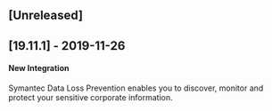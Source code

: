 ## [Unreleased]


## [19.11.1] - 2019-11-26
#### New Integration
Symantec Data Loss Prevention enables you to discover, monitor and protect your sensitive corporate information.